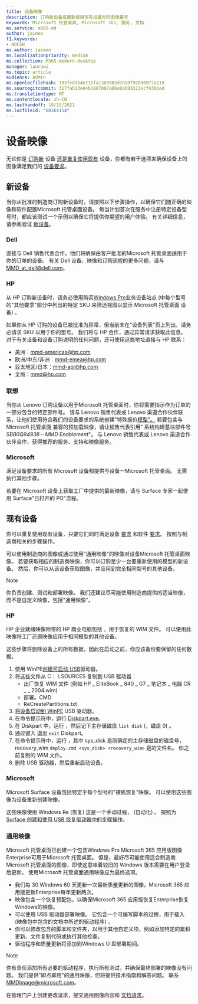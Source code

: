 ```yaml
---
title: 设备映像
description: 订购新设备或重新使用现有设备时的图像要求
keywords: Microsoft 托管桌面, Microsoft 365, 服务, 文档
ms.service: m365-md
author: jaimeo
f1.keywords:
- NOCSH
ms.author: jaimeo
ms.localizationpriority: medium
ms.collection: M365-modern-desktop
manager: laurawi
ms.topic: article
audience: Admin
ms.openlocfilehash: 193fed7b4e211fa1389902d7da9f92b96977a118
ms.sourcegitcommit: 317fab13e84b2867087a6ba0a593313ecf43bbed
ms.translationtype: MT
ms.contentlocale: zh-CN
ms.lasthandoff: 10/15/2021
ms.locfileid: "60364154"
---
```

# <a name="device-images"></a>设备映像


无论你是 [订购新](#new-devices) 设备 [还是重复使用现有](#existing-devices) 设备，你都有若干选项来确保设备上的图像满足我们的 [设备要求](device-requirements.md#check-hardware-requirements)。

## <a name="new-devices"></a>新设备
当你从批准的制造商订购新设备时[](device-requirements.md#minimum-requirements)，请按照以下步骤操作，以确保它们随正确的映像和软件配置Microsoft 托管桌面设备。 每当计划首次在服务中注册特定设备型号时，都应该测试一个示例以确保它将提供你期望的用户体验。 有关详细信息，请参阅验证 [新设备](/microsoft-365/managed-desktop/get-started/validate-device)。

### <a name="dell"></a>Dell
直接与 Dell 销售代表合作，他们将确保由客户批准的Microsoft 托管桌面适用于你的订单的设备。 有关 Dell 设备、映像和订购流程的更多问题，请与 MMD_at_dell@dell.com。

### <a name="hp"></a>HP 
从 HP 订购新设备时，请务必使用购买[Windows Pro](https://www.microsoft.com/windows/business/devices#view-all-filter)业务设备站点 (中每个型号的"其他要求"部分中列出的特定 SKU 来筛选视图以显示 Microsoft 托管桌面 设备) 。

如果你从 HP 订购的设备已被批准为异常，但当前未[](customizing.md)在"设备列表"页上列出，请务必请求 SKU 以用于你的型号。 我们将与 HP 合作，通过异常请求获取此信息。 对于有关设备和设备订购说明的任何问题，还可使用这些地址直接与 HP 联系：
 
- 美洲：mmd-americas@hp.com
- 欧洲/中东/非洲：mmd-emea@hp.com
- 亚太地区/日本：mmd-apj@hp.com
- 全局：mmd@hp.com

### <a name="lenovo"></a>联想
当你从 Lenovo 订购设备以用于Microsoft 托管桌面时，你将需要指示作为订单的一部分包含的特定部件号。 请与 Lenovo 销售代表或 Lenovo 渠道合作伙伴联系，让他们使用符合我们的设备要求的系统创建"特殊报价[模型"。](device-requirements.md#minimum-requirements) 若要包含与 Microsoft 托管桌面 兼容的预加载映像，请让销售代表引用" 系统构建基块部件号 *SBB0Q94938 – MMD Enablement*"。 与 Lenovo 销售代表或 Lenovo 渠道合作伙伴合作，获得推荐的服务、支持和映像服务。

### <a name="microsoft"></a>Microsoft
满足设备要求的所有 Microsoft 设备都提供与设备一Microsoft 托管桌面。 无需执行其他步骤。

若要在 Microsoft 设备上获取工厂中提供的最新映像，请与 Surface 专家一起使用 Surface"已打开的 PO"流程。

## <a name="existing-devices"></a>现有设备

你可以重复使用现有设备，只要它们同时满足设备  [要求](device-requirements.md#minimum-requirements) 和软件 [要求](device-requirements.md#installed-software)。 按照与制造商相关的步骤操作。

可以使用制造商的图像或通过使用"通用映像"的映像对设备Microsoft 托管桌面映像。 若要获取相应的制造商映像，你可以订购至少一台要重新[](#new-devices)使用的模型的新设备。 然后，你可以从该设备获取图像，并应用到完全相同型号的其他设备。

> [!NOTE]
> 你负责创建、测试和部署映像。 我们还建议尽可能使用制造商提供的适当映像，而不是自定义映像，包括"通用映像"。

### <a name="hp"></a>HP

HP 企业就绪映像附带的 HP 商业电脑包括 。用于恢复的 WIM 文件。 可以使用此映像将工厂还原映像应用于相同模型的其他设备。

这些步骤将删除设备上的所有数据，因此在启动之前，你应该备份要保留的任何数据。

1. 使用 WinPE[创建可启动 USB](/windows-hardware/manufacture/desktop/winpe-create-usb-bootable-drive)驱动器。
2. 将这些文件从 C： \\ SOURCES 复制到 USB 驱动器：
    - 出厂恢复 WIM 文件 (例如 HP \_ EliteBook \_ 840 \_ G7 \_ 笔记本 \_ 电脑 CR \_ \_ 2004.wim) 
    - 部署。CMD
    - ReCreatePartitions.txt
3. [将设备启动到 WinPE](https://store.hp.com/us/en/tech-takes/how-to-boot-from-usb-drive-on-windows-10-pcs) USB 驱动器。
4. 在命令提示符中，运行 [Diskpart.exe](/windows-server/administration/windows-commands/diskpart#additional-references)。
5. 在 Diskpart 中，运行 ，然后记下主存储磁盘 `list disk` (，磁盘 0) 。
6. 通过键入 退出 `exit` Diskpart。
7. 在命令提示符中，运行 ，其中 sys_disk 是刚确定的主存储磁盘的磁盘号，recovery_wim `deploy.cmd <sys_disk> <recovery_wim>` 是的文件名。 你之前复制的 WIM 文件。
8. 删除 USB 驱动器，然后重新启动设备。

### <a name="microsoft"></a>Microsoft 

Microsoft Surface 设备包括特定于每个型号的[](https://support.microsoft.com/en-us/surfacerecoveryimage)"裸机恢复"映像。 可以使用这些图像为设备重新创建映像。

这些映像使用 Windows Re (恢复) 这是一个手动过程， (自动化) 。 按照为 [Surface 创建和使用 USB 恢复驱动器中的步骤操作](https://support.microsoft.com/surface/creating-and-using-a-usb-recovery-drive-for-surface-677852e2-ed34-45cb-40ef-398fc7d62c07)。


### <a name="universal-image"></a>通用映像
Microsoft 托管桌面已创建一个包含Windows Pro Microsoft 365 应用版图像Enterprise可用于Microsoft 托管桌面。 但是，最好尽可能使用适合制造商Microsoft 托管桌面的图像，即使这意味着较旧的 Windows 版本需要在用户登录后更新。 使用Microsoft 托管桌面通用映像应为最终选项。

- 我们每 30 Windows 60 天更新一次最新质量更新的图像，Microsoft 365 应用版更新Enterprise每年更新两次。
- 映像包含一个恢复预配包，以确保Microsoft 365 应用版恢复Enterprise恢复Windows的映像。
- 可以使用 USB 驱动器部署映像。 它包含一个可编写脚本的过程，用于插入 (映像包中包含的文档中所述的驱动程序) 。
- 你可以修改包含的脚本和文件夹，以用于其他自定义项，例如添加特定的累积更新、文件复制代码或执行其他检查。
- 驱动程序和质量更新将添加到Windows U 盘部署期间。

> [!NOTE]
> 你有责任添加所有必要的驱动程序，执行所有测试，并确保最终部署的映像没有问题。 我们提供"即点即用"的通用映像，但将提供技术指南和解答问题。 联系 MMDImage@microsoft.com。

在管理门户上创建更改请求，提交通用图像内容和 [文档请求](../get-started/access-admin-portal.md)。



